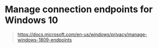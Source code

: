 # Manage connection endpoints for Windows 10

> https://docs.microsoft.com/en-us/windows/privacy/manage-windows-1809-endpoints
